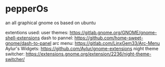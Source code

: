 # pepperOs
 an all graphical gnome os based on ubuntu

extentions used:
	user themes: https://gitlab.gnome.org/GNOME/gnome-shell-extensions
	dash to pannel: https://github.com/home-sweet-gnome/dash-to-panel
	arc menu: https://gitlab.com/LinxGem33/Arc-Menu
	Aylur's Widgets: https://github.com/Aylur/gnome-extensions
	night theme switcher: https://extensions.gnome.org/extension/2236/night-theme-switcher/


